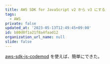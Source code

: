 ```yaml
---
title: AWS SDK for JavaScript v2 から v3 にする
tags:
  - AWS
private: false
updated_at: '2023-05-13T12:49:45+09:00'
id: b80d0f1a21f8a4faad12
organization_url_name: null
slide: false
---
```

[aws-sdk-js-codemod](https://www.npmjs.com/package/aws-sdk-js-codemod) を使えば、簡単にできた。


